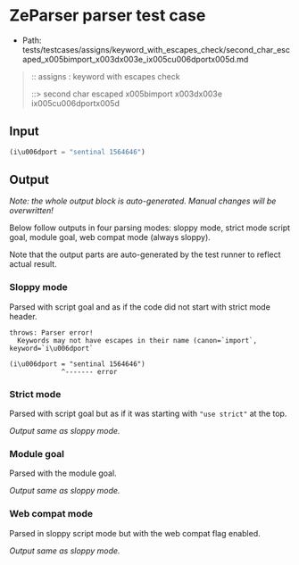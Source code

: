 # ZeParser parser test case

- Path: tests/testcases/assigns/keyword_with_escapes_check/second_char_escaped_x005bimport_x003dx003e_ix005cu006dportx005d.md

> :: assigns : keyword with escapes check
>
> ::> second char escaped x005bimport x003dx003e ix005cu006dportx005d

## Input

`````js
(i\u006dport = "sentinal 1564646")
`````

## Output

_Note: the whole output block is auto-generated. Manual changes will be overwritten!_

Below follow outputs in four parsing modes: sloppy mode, strict mode script goal, module goal, web compat mode (always sloppy).

Note that the output parts are auto-generated by the test runner to reflect actual result.

### Sloppy mode

Parsed with script goal and as if the code did not start with strict mode header.

`````
throws: Parser error!
  Keywords may not have escapes in their name (canon=`import`, keyword=`i\u006dport`

(i\u006dport = "sentinal 1564646")
             ^------- error
`````

### Strict mode

Parsed with script goal but as if it was starting with `"use strict"` at the top.

_Output same as sloppy mode._

### Module goal

Parsed with the module goal.

_Output same as sloppy mode._

### Web compat mode

Parsed in sloppy script mode but with the web compat flag enabled.

_Output same as sloppy mode._
